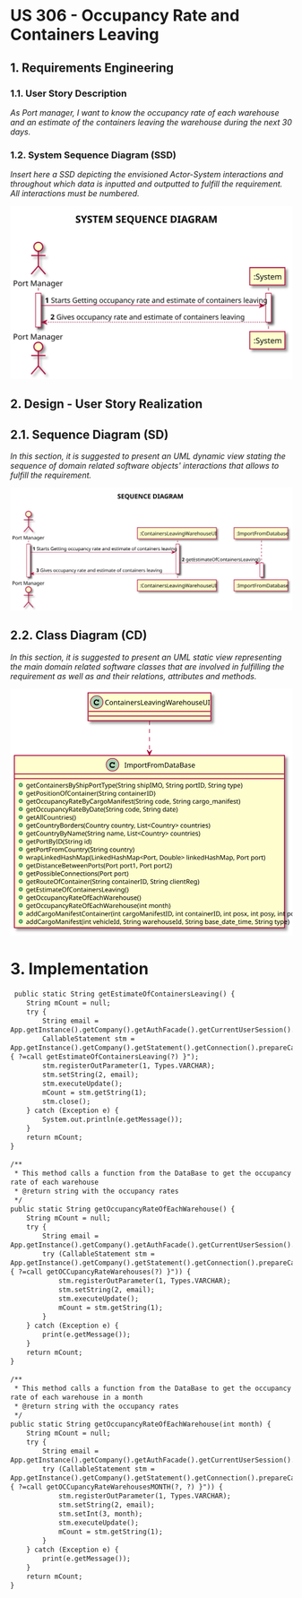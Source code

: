 # US 306 - Occupancy Rate and Containers Leaving

## 1. Requirements Engineering


### 1.1. User Story Description

*As Port manager, I want to know the occupancy rate of each warehouse and an
estimate of the containers leaving the warehouse during the next 30 days.*

### 1.2. System Sequence Diagram (SSD)

*Insert here a SSD depicting the envisioned Actor-System interactions and throughout which data is inputted and outputted to fulfill the requirement. All interactions must be numbered.*

![US306-SSD](SSD_306.svg)



## 2. Design - User Story Realization

## 2.1. Sequence Diagram (SD)

*In this section, it is suggested to present an UML dynamic view stating the sequence of domain related software objects' interactions that allows to fulfill the requirement.*

![US306-SD](SD_306.svg)

## 2.2. Class Diagram (CD)

*In this section, it is suggested to present an UML static view representing the main domain related software classes that are involved in fulfilling the requirement as well as and their relations, attributes and methods.*

![US306-CD](CD_306.svg)

# 3. Implementation

     public static String getEstimateOfContainersLeaving() {
        String mCount = null;
        try {
            String email = App.getInstance().getCompany().getAuthFacade().getCurrentUserSession().getUserId().getEmail();
            CallableStatement stm = App.getInstance().getCompany().getStatement().getConnection().prepareCall("{ ?=call getEstimateOfContainersLeaving(?) }");
            stm.registerOutParameter(1, Types.VARCHAR);
            stm.setString(2, email);
            stm.executeUpdate();
            mCount = stm.getString(1);
            stm.close();
        } catch (Exception e) {
            System.out.println(e.getMessage());
        }
        return mCount;
    }

    /**
     * This method calls a function from the DataBase to get the occupancy rate of each warehouse
     * @return string with the occupancy rates
     */
    public static String getOccupancyRateOfEachWarehouse() {
        String mCount = null;
        try {
            String email = App.getInstance().getCompany().getAuthFacade().getCurrentUserSession().getUserId().getEmail();
            try (CallableStatement stm = App.getInstance().getCompany().getStatement().getConnection().prepareCall("{ ?=call getOCCupancyRateWarehouses(?) }")) {
                stm.registerOutParameter(1, Types.VARCHAR);
                stm.setString(2, email);
                stm.executeUpdate();
                mCount = stm.getString(1);
            }
        } catch (Exception e) {
            print(e.getMessage());
        }
        return mCount;
    }

    /**
     * This method calls a function from the DataBase to get the occupancy rate of each warehouse in a month
     * @return string with the occupancy rates
     */
    public static String getOccupancyRateOfEachWarehouse(int month) {
        String mCount = null;
        try {
            String email = App.getInstance().getCompany().getAuthFacade().getCurrentUserSession().getUserId().getEmail();
            try (CallableStatement stm = App.getInstance().getCompany().getStatement().getConnection().prepareCall("{ ?=call getOCCupancyRateWarehousesMONTH(?, ?) }")) {
                stm.registerOutParameter(1, Types.VARCHAR);
                stm.setString(2, email);
                stm.setInt(3, month);
                stm.executeUpdate();
                mCount = stm.getString(1);
            }
        } catch (Exception e) {
            print(e.getMessage());
        }
        return mCount;
    }